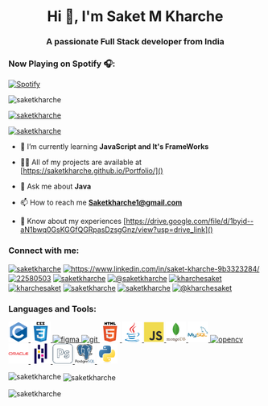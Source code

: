 <h1 align="center">Hi 👋, I'm Saket M Kharche</h1>
<h3 align="center">A passionate Full Stack developer from India</h3>

### Now Playing on Spotify 🎧:

[![Spotify](https://spotify-github-profile.kittinanx.com/api/view?uid=6hdmk3zo4keljfam1exqcxykv&cover_image=true&theme=novatorem&show_offline=true&background_color=121212&interchange=true&bar_color=53b14f&bar_color_cover=true)](https://open.spotify.com/user/6hdmk3zo4keljfam1exqcxykv)

<p align="left"> <img src="https://komarev.com/ghpvc/?username=saketkharche&label=Profile%20views&color=0e75b6&style=flat" alt="saketkharche" /> </p>

<p align="left"> <a href="https://github.com/ryo-ma/github-profile-trophy"><img src="https://github-profile-trophy.vercel.app/?username=saketkharche" alt="saketkharche" /></a> </p>

<p align="left"> <a href="https://twitter.com/saketkharche" target="blank"><img src="https://img.shields.io/twitter/follow/saketkharche?logo=twitter&style=for-the-badge" alt="saketkharche" /></a> </p>

- 🌱 I’m currently learning **JavaScript and It's FrameWorks**

- 👨‍💻 All of my projects are available at [https://saketkharche.github.io/Portfolio/]()

- 💬 Ask me about **Java**

- 📫 How to reach me **Saketkharche1@gmail.com**

- 📄 Know about my experiences [https://drive.google.com/file/d/1byid--aN1bwq0GsKGGfQGRpasDzsgGnz/view?usp=drive_link]()

<h3 align="left">Connect with me:</h3>
<p align="left">
<a href="https://twitter.com/saketkharche" target="blank"><img align="center" src="https://raw.githubusercontent.com/rahuldkjain/github-profile-readme-generator/master/src/images/icons/Social/twitter.svg" alt="saketkharche" height="30" width="40" /></a>
<a href="https://linkedin.com/in/https://www.linkedin.com/in/saket-kharche-9b3323284/" target="blank"><img align="center" src="https://raw.githubusercontent.com/rahuldkjain/github-profile-readme-generator/master/src/images/icons/Social/linked-in-alt.svg" alt="https://www.linkedin.com/in/saket-kharche-9b3323284/" height="30" width="40" /></a>
<a href="https://stackoverflow.com/users/22580503" target="blank"><img align="center" src="https://raw.githubusercontent.com/rahuldkjain/github-profile-readme-generator/master/src/images/icons/Social/stack-overflow.svg" alt="22580503" height="30" width="40" /></a>
<a href="https://kaggle.com/saketkharche" target="blank"><img align="center" src="https://raw.githubusercontent.com/rahuldkjain/github-profile-readme-generator/master/src/images/icons/Social/kaggle.svg" alt="saketkharche" height="30" width="40" /></a>
<a href="https://hashnode.com/@saketkharche" target="blank"><img align="center" src="https://raw.githubusercontent.com/rahuldkjain/github-profile-readme-generator/master/src/images/icons/Social/hashnode.svg" alt="@saketkharche" height="30" width="40" /></a>
<a href="https://www.codechef.com/users/kharchesaket" target="blank"><img align="center" src="https://cdn.jsdelivr.net/npm/simple-icons@3.1.0/icons/codechef.svg" alt="kharchesaket" height="30" width="40" /></a>
<a href="https://www.hackerrank.com/kharchesaket" target="blank"><img align="center" src="https://raw.githubusercontent.com/rahuldkjain/github-profile-readme-generator/master/src/images/icons/Social/hackerrank.svg" alt="kharchesaket" height="30" width="40" /></a>
<a href="https://codeforces.com/profile/saketkharche" target="blank"><img align="center" src="https://raw.githubusercontent.com/rahuldkjain/github-profile-readme-generator/master/src/images/icons/Social/codeforces.svg" alt="saketkharche" height="30" width="40" /></a>
<a href="https://www.leetcode.com/saketkharche" target="blank"><img align="center" src="https://raw.githubusercontent.com/rahuldkjain/github-profile-readme-generator/master/src/images/icons/Social/leet-code.svg" alt="saketkharche" height="30" width="40" /></a>
<a href="https://www.hackerearth.com/@kharchesaket" target="blank"><img align="center" src="https://raw.githubusercontent.com/rahuldkjain/github-profile-readme-generator/master/src/images/icons/Social/hackerearth.svg" alt="@kharchesaket" height="30" width="40" /></a>
</p>

<h3 align="left">Languages and Tools:</h3>
<p align="left"> <a href="https://www.cprogramming.com/" target="_blank" rel="noreferrer"> <img src="https://raw.githubusercontent.com/devicons/devicon/master/icons/c/c-original.svg" alt="c" width="40" height="40"/> </a> <a href="https://www.w3schools.com/css/" target="_blank" rel="noreferrer"> <img src="https://raw.githubusercontent.com/devicons/devicon/master/icons/css3/css3-original-wordmark.svg" alt="css3" width="40" height="40"/> </a> <a href="https://www.figma.com/" target="_blank" rel="noreferrer"> <img src="https://www.vectorlogo.zone/logos/figma/figma-icon.svg" alt="figma" width="40" height="40"/> </a> <a href="https://git-scm.com/" target="_blank" rel="noreferrer"> <img src="https://www.vectorlogo.zone/logos/git-scm/git-scm-icon.svg" alt="git" width="40" height="40"/> </a> <a href="https://www.w3.org/html/" target="_blank" rel="noreferrer"> <img src="https://raw.githubusercontent.com/devicons/devicon/master/icons/html5/html5-original-wordmark.svg" alt="html5" width="40" height="40"/> </a> <a href="https://www.java.com" target="_blank" rel="noreferrer"> <img src="https://raw.githubusercontent.com/devicons/devicon/master/icons/java/java-original.svg" alt="java" width="40" height="40"/> </a> <a href="https://developer.mozilla.org/en-US/docs/Web/JavaScript" target="_blank" rel="noreferrer"> <img src="https://raw.githubusercontent.com/devicons/devicon/master/icons/javascript/javascript-original.svg" alt="javascript" width="40" height="40"/> </a> <a href="https://www.mongodb.com/" target="_blank" rel="noreferrer"> <img src="https://raw.githubusercontent.com/devicons/devicon/master/icons/mongodb/mongodb-original-wordmark.svg" alt="mongodb" width="40" height="40"/> </a> <a href="https://www.mysql.com/" target="_blank" rel="noreferrer"> <img src="https://raw.githubusercontent.com/devicons/devicon/master/icons/mysql/mysql-original-wordmark.svg" alt="mysql" width="40" height="40"/> </a> <a href="https://opencv.org/" target="_blank" rel="noreferrer"> <img src="https://www.vectorlogo.zone/logos/opencv/opencv-icon.svg" alt="opencv" width="40" height="40"/> </a> <a href="https://www.oracle.com/" target="_blank" rel="noreferrer"> <img src="https://raw.githubusercontent.com/devicons/devicon/master/icons/oracle/oracle-original.svg" alt="oracle" width="40" height="40"/> </a> <a href="https://pandas.pydata.org/" target="_blank" rel="noreferrer"> <img src="https://raw.githubusercontent.com/devicons/devicon/2ae2a900d2f041da66e950e4d48052658d850630/icons/pandas/pandas-original.svg" alt="pandas" width="40" height="40"/> </a> <a href="https://www.photoshop.com/en" target="_blank" rel="noreferrer"> <img src="https://raw.githubusercontent.com/devicons/devicon/master/icons/photoshop/photoshop-line.svg" alt="photoshop" width="40" height="40"/> </a> <a href="https://www.postgresql.org" target="_blank" rel="noreferrer"> <img src="https://raw.githubusercontent.com/devicons/devicon/master/icons/postgresql/postgresql-original-wordmark.svg" alt="postgresql" width="40" height="40"/> </a> <a href="https://www.python.org" target="_blank" rel="noreferrer"> <img src="https://raw.githubusercontent.com/devicons/devicon/master/icons/python/python-original.svg" alt="python" width="40" height="40"/> </a> </p>

<p><img align="left" src="https://github-readme-stats.vercel.app/api/top-langs?username=saketkharche&show_icons=true&locale=en&layout=compact" alt="saketkharche" /></p>

<p>&nbsp;<img align="center" src="https://github-readme-stats.vercel.app/api?username=saketkharche&show_icons=true&locale=en" alt="saketkharche" /></p>

<p><img align="center" src="https://github-readme-streak-stats.herokuapp.com/?user=saketkharche&" alt="saketkharche" /></p>

